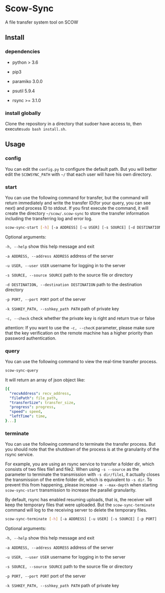 # Scow-Sync
A file transfer system tool on SCOW

## Install

### dependencies

- python > 3.6
 
- pip3

- paramiko 3.0.0

- psutil 5.9.4 

- rsync >= 3.1.0

### install globally

Clone the repository in a directory that sudoer have access to, then execute`sudo bash install.sh`. 

## Usage

### config

You can edit the `config.py` to configure the default path. But you will better edit the `SCOWSYNC_PATH` with `~/` that each user will have his own directory.

### start

You can use the following command for transfer, but the command will return immediately and write the transfer ID(for your query, you can see next) and process ID to stdout. If you first execute the command, it will create the directory `~/scow/.scow-sync` to store the transfer information including the transferring log and error log.

```bash
scow-sync-start [-h] [-a ADDRESS] [-u USER] [-s SOURCE] [-d DESTINATION] [-p PORT] [-k SSHKEY_PATH]
```

Optional arguments:

  `-h, --help`  show this help message and exit

  `-a ADDRESS, --address ADDRESS` address of the server

  `-u USER, --user USER`  username for logging in to the server

  `-s SOURCE, --source SOURCE`  path to the source file or directory

  `-d DESTINATION, --destination DESTINATION` path to the destination directory
  
  `-p PORT, --port PORT`  port of the server

  `-k SSHKEY_PATH, --sshkey_path PATH`  path of private key

  `-c, --check` check whether the private key is right and return true or false

attention: If you want to use the `-c, --checK` parameter, please make sure that the key verification on the remote machine has a higher priority than password authentication.

### query

You can use the following command to view the real-time transfer process.

```bash
scow-sync-query
```

It will return an array of json object like:

```yaml
[{
  "recvAddress": recv_address, 
  "filePath": file_path, 
  "transferSize": transfer_size,
  "progress": progress, 
  "speed": speed, 
  "leftTime": time,
}...]
```

### terminate

You can use the following command to terminate the transfer process. But you should note that the shutdown of the process is at the granularity of the rsync service. 

For example, you are using an rsync service to transfer a folder dir, which consists of two files file1 and file2. When using `-s --source` as the parameter to terminate the transmission with `-s dir/file1`, it actually closes the transmission of the entire folder dir, which is equivalent to `-s dir`.
To prevent this from happening, please increase `-m --max-depth` when starting `scow-sync-start` transmission to increase the parallel granularity.

By default, rsync has enabled resuming uploads, that is, the receiver will keep the temporary files that were uploaded. But the `scow-sync-terminate` command will log to the receiving server to delete the temporary files.

```bash
scow-sync-terminate [-h] [-a ADDRESS] [-u USER] [-s SOURCE] [-p PORT] [-k SSHKEY_PATH]
```

Optional arguments:

  `-h, --help`  show this help message and exit

  `-a ADDRESS, --address ADDRESS` address of the server

  `-u USER, --user USER`  username for logging in to the server

  `-s SOURCE, --source SOURCE`  path to the source file or directory

  `-p PORT, --port PORT`  port of the server

  `-k SSHKEY_PATH, --sshkey_path PATH`  path of private key




  